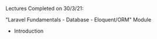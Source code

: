 Lectures Completed on 30/3/21:

"Laravel Fundamentals - Database - Eloquent/ORM" Module
* Introduction